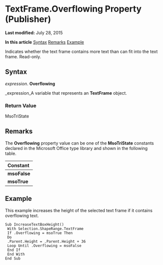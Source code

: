 
# TextFrame.Overflowing Property (Publisher)

 **Last modified:** July 28, 2015

 **In this article**
 [Syntax](#sectionSection0)
 [Remarks](#sectionSection1)
 [Example](#sectionSection2)


Indicates whether the text frame contains more text than can fit into the text frame. Read-only.


## Syntax
<a name="sectionSection0"> </a>

 _expression_. **Overflowing**

 _expression_A variable that represents an  **TextFrame** object.


### Return Value

MsoTriState


## Remarks
<a name="sectionSection1"> </a>

The  **Overflowing** property value can be one of the **MsoTriState** constants declared in the Microsoft Office type library and shown in the following table.



|**Constant**|
|:-----|
| **msoFalse**|
| **msoTrue**|

## Example
<a name="sectionSection2"> </a>

This example increases the height of the selected text frame if it contains overflowing text.


```
Sub IncreaseTextBoxHeight() 
 With Selection.ShapeRange.TextFrame 
 If .Overflowing = msoTrue Then 
 Do 
 .Parent.Height = .Parent.Height + 36 
 Loop Until .Overflowing = msoFalse 
 End If 
 End With 
End Sub
```

